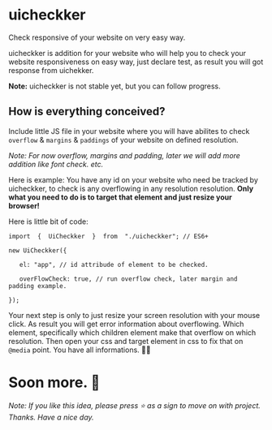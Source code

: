 # uicheckker 
Check responsive of your website on very easy way.

uicheckker is addition for your website who will help you to check your website responsiveness on easy way, just declare test, as result you will got response from uichekker.

**Note:** uicheckker is not stable yet, but you can follow progress.

## How is everything conceived?
Include little JS file in your website where you will have abilites to check ``overflow`` & ``margins`` & ``paddings`` of your website on defined resolution.

*Note: For now overflow, margins and padding, later we will add more addition like font check. etc.*

Here is example: 
You have any id on your website who need be tracked by uicheckker, to check is any overflowing in any resolution resolution.
**Only what you need to do is to target that element and just resize your browser!**

Here is little bit of code:

`import  {  UiCheckker  }  from  "./uicheckker"; // ES6+`

`new UiCheckker({`

`	el: "app", // id attribude of element to be checked.`

`	overFlowCheck: true, // run overflow check, later margin and padding example.`

`});`

Your next step is only to just resize your screen resolution with your mouse click. 
As result you will get error information about overflowing.
Which element, specifically which children element make that overflow on which resolution. Then open your css and target element in css to fix that on `@media` point. You have all informations. 🙆‍♀️

# Soon more. 👦

*Note: If you like this idea, please press ⭐ as a sign to move on with project. Thanks. Have a nice day.*
